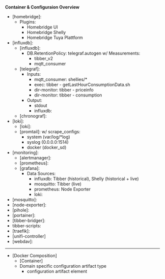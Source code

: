 **Container & Configuraion Overview**

- [homebridge]:
    - Plugins:
        - Homebridge UI
        - Homebridge Shelly
        - Homebridge Tuya Plattform
- [influxdb]:
    - [influxdb]:
        - DB.RetentionPolicy: telegraf.autogen w/ Measurements:
            - tibber_v2
            - mqtt_consumer
    - [telegraf]:
        - Inputs:
            - mqtt_consumer: shellies/*
            - exec: tibber - getLastHourConsumptionData.sh
            - dir-monitor: tibber - priceinfo
            - dir-monitor: tibber - consumption
        - Output:
            - stdout
            - influxdb: 
    - [chronograf]:
- [loki]: 
    - [loki]: 
    - [promtail]: w/ scrape_configs:
        - system (var/log/*log)
        - syslog (0.0.0.0:1514)
        - docker (docker_sd)
- [monitoring]:
    - [alertmanager]:
    - [prometheus]:
    - [grafana]:
        - Data Sources:
            - influxdb: Tibber (historical), Shelly (historical + live)
            - mosquitto: Tibber (live)
            - prometheus: Node Exporter
            - loki:
- [mosquitto]:
- [node-exporter]:
- [pihole]:
- [portainer]:
- [tibber-bridger]:
- tibber-scripts:
- [traefik]:
- [unifi-controller]
- [webdav]: 
---
- [Docker Composition]
    - [Container]
    -   Domain specific configuration artifact type 
        - configuration artifact element